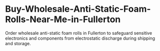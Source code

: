 # Buy-Wholesale-Anti-Static-Foam-Rolls-Near-Me-in-Fullerton
Order wholesale anti-static foam rolls in Fullerton to safeguard sensitive electronics and components from electrostatic discharge during shipping and storage.
